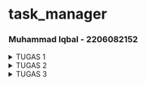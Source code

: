 # task_manager

### Muhammad Iqbal - 2206082152
<details>
<summary>TUGAS 1</summary>

## 1. Apa perbedaan utama antara stateless dan stateful widget dalam konteks pengembangan aplikasi Flutter?

* statefull widget adalah widget yang bisa berubah tampilan jika user berinteraksi dengannya. contoh dari stateless widget adalah CheckBox, Radio, Slider, Inkwell, Form, dan TextField. statefull widget merupakan subclass dari StatefulWidget

* stateless widget tidak dapat berubah, contohnya seperti Icon, IconButton.

state dari widget disimpan dalam objek State. state berisi nilai yang dapat dirubah seperti slider, current value, dan lainnya. ketika widget state berubah objek memanggil fungsi setState(). [sumber](https://docs.flutter.dev/ui/interactivity#:~:text=to%20Managing%20state.-,Stateful%20and%20stateless%20widgets,are%20examples%20of%20stateless%20widgets.)

## 2. Sebutkan seluruh widget yang kamu gunakan untuk menyelesaikan tugas ini dan jelaskan fungsinya masing-masing.

1. `MaterialApp`: berguna untuk mengatur tema dan konfigurasi awal aplikasi
2. `Scaffold`: mengatur kerangka tampilan aplikasi dengan AppBar dan body
3. `Appbar`: menampilkan bar atas aplikasi
4. `SingleChildScrollView`:  mengelilingi konten agar dapat di scroll
5. `Padding`: digunakan untuk memberikan padding ke dalam widget lainnya
6. `Column`: mengatur child agar vertikal
7. `Text`: untuk menampilkan text
8. `GridView.Count` : menampilkan elemen-elemen dalam grid dengan jumlah kolom tetap
9. `ShopCard`: menampilkan kartu toko dengan ikon dan teks.
10. `Material`: memberikan latar belakang kartu dengan warna tertentu
11. `InkWell`:  untuk membuat area yang responsif terhadap sentuhan
12. `SnackBar`: untuk menampilkan pesan sementara ketika salah satu kartu toko diklik


## 3. Jelaskan bagaimana cara kamu mengimplementasikan checklist di atas secara step-by-step (bukan hanya sekadar mengikuti tutorial)

1. membuat proyek flutter baru bernama task_manager, menggunakan command:
`flutter create task_manager`
2. membuat file menu.dart
3. merapikan file main.dart
* menambahkan `import 'package:flutter/material.dart';`  dan `import 'package:task_manager/menu.dart';`
* menghapus baris 
```
class MyHomePage ... {
    ...
}

class _MyHomePageState ... {
    ...
}
```
*   
4. merubah material color pada main.dart
`colorScheme: ColorScheme.fromSeed(seedColor: Colors.orange),`
5. merubah sifat widget halaman menu menjadi stateless:
* ubah `home: const MyHomePage(title: 'Flutter Demo Home Page'),` menjadi `MyHomePage()`

6. mendefinisikan kelas ShopItem
7. menambahkan list berisi objek ShopItem
8. menambahkan widget scaffold dalam widget build
9. membuat widget stateless baru yaitu ShopCard
</details>


<details> 
<summary>TUGAS 2</summary>

## 1. Jelaskan perbedaan antara Navigator.push() dan Navigator.pushReplacement(), disertai dengan contoh mengenai penggunaan kedua metode tersebut yang tepat!

* Navigator.push() digunakan untuk menambah rute baru kedalam stack navigasi. setiap kali Navigator.push() dipanggil rute baru ditambahkan ke stack navigasi. jika kita ingin balik lagi ke rute sebelumnya kita dapat menggunakan Navigator.pop(). contoh penggunaaan .push() adalah ketika kita memiliki beberapa halaman, seperti halaman detail dan halaman edit.  kita mungkin ingin kembali ke halaman detail setelah menekan tombol back pada halaman edit.
* Navigator.pushReplacement() mirip dengan Navigator.push() yaitu menambah rute baru ke stack navigasi. pebedaannya Navigator.pushReplacement() mengganti rute saat ini dengan rute baru. sehingga jika kita menggunakan Navigator.pop() kita tidak akan kembali ke rute sebelum pemanggilan Navigator.pushReplacement(). Misalnya, jika kita memiliki aplikasi dengan beberapa halaman seperti Halaman Login, Halaman Dashboard, dan Halaman Register, kita mungkin ingin menggunakan Navigator.pushReplacement() saat berpindah dari Halaman Login ke Halaman Dashboard atau Halaman Register. Dengan ini, pengguna tidak akan dapat kembali ke Halaman Login dengan menekan tombol back


## 2. Jelaskan masing-masing layout widget pada Flutter dan konteks penggunaannya masing-masing!
* Container: membungkus widget lain dan memberikan padding, margin, dan decoration seperti border dan background color.
* Column dan Row: menata widget lain secara vertikal (Column) atau horizontal (Row).
* Stack: menata widget-widget sehingga dapat ditempatkan di mana saja dalam ruang tersedia.
* ListView dan GridView: menampilkan daftar atau grid dari item.
* Card: menampilkan konten yang memiliki efek shadow dan border.
* Drawer: menampilkan menu navigasi yang dapat disembunyikan dan ditampilkan dengan geser.
* Scaffold: kerangka dasar dari aplikasi Flutter yang mencakup struktur dasar seperti AppBar, BottomNavigationBar, dan Drawer.

## 3. Sebutkan apa saja elemen input pada form yang kamu pakai pada tugas kali ini dan jelaskan mengapa kamu menggunakan elemen input tersebut!

elemen input yang saya gunakaan yaitu TextFormField untuk "Nama task", "deadline", dan "Deskripsi". 
Alasan menggunakan TextFormField adalah karena TextFormField memungkinkan untuk memvalidasi input pengguna. 
* di input nama task TextFormField memvalidasi apakah input pengguna kosong atau tidak. Jika input kosong, mengembalikan pesan error "Nama tidak boleh kosong!".
* di deadline TextFormField memvalidasi apakah input pengguna kosong atau tidak, dan apakah input pengguna berupa angka atau tidak. Jika input kosong, mengembalikan pesan error "deadline tidak boleh kosong!". Jika input bukan angka, mengembalikan pesan error "deadline harus berupa angka!".
* di Deskripsi TextFormField memvalidasi apakah input pengguna kosong atau tidak. Jika input kosong, mengembalikan pesan error "Deskripsi tidak boleh kosong!".

## 4. Bagaimana penerapan clean architecture pada aplikasi Flutter?
Clean architecture adalah pendekatan dalam pengembangan software yang menekankan pada pemisahan antara komponen-komponen dalam aplikasi. Dalam konteks Flutter, ini mencakup pemisahan antara widget, state, dan business logic.
Widget: bertanggung jawab untuk menggambar UI dan menangani interaksi pengguna.
State: mencakup data yang dapat berubah sepanjang hidup widget.
Business Logic: mencakup logika bisnis dan interaksi dengan database atau API.
Dengan pendekatan ini, setiap komponen memiliki tanggung jawabnya sendiri dan tidak saling tergantung satu sama lain, sehingga membuat kode lebih mudah untuk dipahami, dikelola, dan diuji.

## 5. Jelaskan bagaimana cara kamu mengimplementasikan checklist di atas secara step-by-step! (bukan hanya sekadar mengikuti tutorial)
1. widget drawer yang berada di kiri halaman.
2. menambahkan widget drawer ke tiap halaman.
3. routing tombol yang ada di widget drawer ke halaman yang sesuai. seperti berikut:;
```
onTap: () {
    Navigator.pushReplacement(
        context,
        MaterialPageRoute(
        builder: (context) => MyHomePage(),
        ));
},
```
4. Buat halaman tasklist_form.dart untuk formulir tambah item baru.
5. Menamabahkan elemen input untuk name, amount, dan description.
6. Menambahkan tombol Save.
7. Validasi setiap elemen input agar tidak boleh kosong dan harus berisi data dengan tipe data yang sesuai.
8. routing tombol tambah task di halaman menu ke halaman tasklist_form.dart 

</details>

<details> 
<summary>TUGAS 3</summary>

</details>
